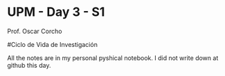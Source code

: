 # UPM - Day 3 - S1

Prof. Oscar Corcho

#Ciclo de Vida de Investigación

All the notes are in my personal pyshical notebook. I did not write down at github this day.
